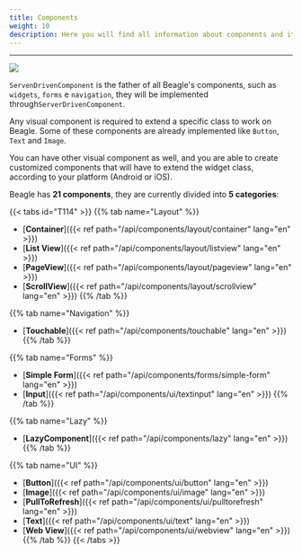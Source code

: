 ```yaml
---
title: Components
weight: 10
description: Here you will find all information about components and its attributes details.
---
```


---

![](/shared/components-01-beagle.png)

`ServenDrivenComponent` is the father of all Beagle's components, such as `widgets`, `forms` e `navigation`, they will be implemented through`ServerDrivenComponent`.

Any visual component is required to extend a specific class to work on Beagle. Some of these components are already implemented like `Button`, `Text` and `Image`.

You can have other visual component as well, and you are able to create customized components that will have to extend the widget class, according to your platform \(Android or iOS\).

Beagle has **21 components**, they are currently divided into **5 categories**:

{{< tabs id="T114" >}}
{{% tab name="Layout" %}}

- [**Container**]({{< ref path="/api/components/layout/container" lang="en" >}})
- [**List View**]({{< ref path="/api/components/layout/listview" lang="en" >}})
- [**PageView**]({{< ref path="/api/components/layout/pageview" lang="en" >}})
- [**ScrollView**]({{< ref path="/api/components/layout/scrollview" lang="en" >}})
  {{% /tab %}}

{{% tab name="Navigation" %}}

- [**Touchable**]({{< ref path="/api/components/touchable" lang="en" >}})
  {{% /tab %}}

{{% tab name="Forms" %}}

- [**Simple Form**]({{< ref path="/api/components/forms/simple-form" lang="en" >}})
- [**Input**]({{< ref path="/api/components/ui/textinput" lang="en" >}})
  {{% /tab %}}

{{% tab name="Lazy" %}}

- [**LazyComponent**]({{< ref path="/api/components/lazy" lang="en" >}})
  {{% /tab %}}

{{% tab name="UI" %}}

- [**Button**]({{< ref path="/api/components/ui/button" lang="en" >}})
- [**Image**]({{< ref path="/api/components/ui/image" lang="en" >}})
- [**PullToRefresh**]({{< ref path="/api/components/ui/pulltorefresh" lang="en" >}})
- [**Text**]({{< ref path="/api/components/ui/text" lang="en" >}})
- [**Web View**]({{< ref path="/api/components/ui/webview" lang="en" >}})
  {{% /tab %}}
  {{< /tabs >}}
